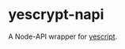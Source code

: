 yescrypt-napi
=============

A Node-API wrapper for [yescript](https://github.com/openwall/yescrypt).

